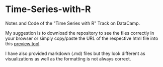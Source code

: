 # Time-Series-with-R
Notes and Code of the "Time Series with R" Track on DataCamp. 

My suggestion is to download the repository to see the files correctly in your browser or simply copy/paste the URL of the respective html file into this [preview tool](http://htmlpreview.github.io/).

I have also provided markdown (.md) files but they look different as visualizations as well as the formatting is not always correct. 

